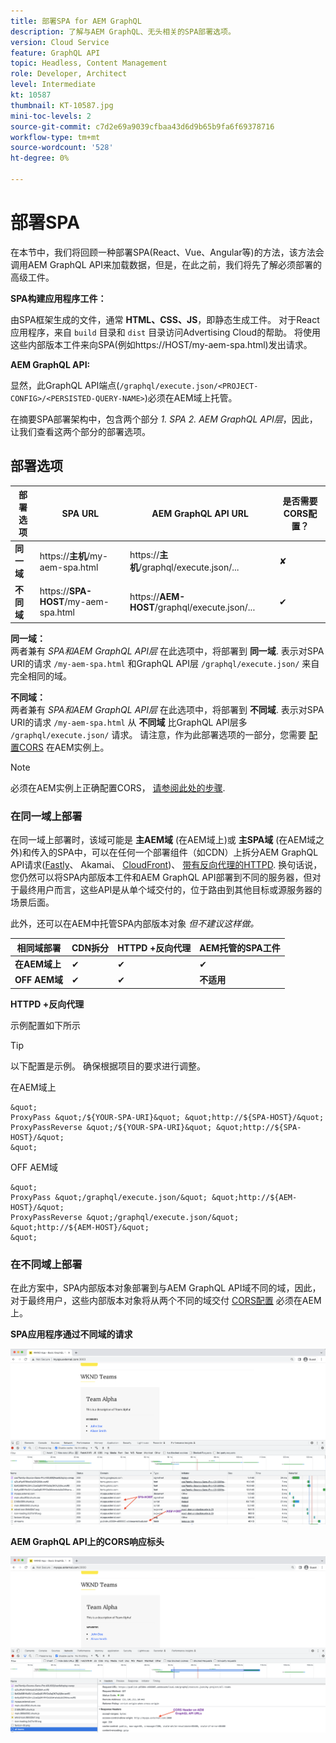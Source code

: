 ```yaml
---
title: 部署SPA for AEM GraphQL
description: 了解与AEM GraphQL、无头相关的SPA部署选项。
version: Cloud Service
feature: GraphQL API
topic: Headless, Content Management
role: Developer, Architect
level: Intermediate
kt: 10587
thumbnail: KT-10587.jpg
mini-toc-levels: 2
source-git-commit: c7d2e69a9039cfbaa43d6d9b65b9fa6f69378716
workflow-type: tm+mt
source-wordcount: '528'
ht-degree: 0%

---
```



# 部署SPA

在本节中，我们将回顾一种部署SPA(React、Vue、Angular等)的方法，该方法会调用AEM GraphQL API来加载数据，但是，在此之前，我们将先了解必须部署的高级工件。

**SPA构建应用程序工件：**

由SPA框架生成的文件，通常 **HTML、CSS、JS**，即静态生成工件。 对于React应用程序，来自 `build` 目录和 `dist` 目录访问Advertising Cloud的帮助。
将使用这些内部版本工件来向SPA(例如https://HOST/my-aem-spa.html)发出请求。

**AEM GraphQL API:**

显然，此GraphQL API端点(`/graphql/execute.json/<PROJECT-CONFIG>/<PERSISTED-QUERY-NAME>`)必须在AEM域上托管。

在摘要SPA部署架构中，包含两个部分 *1. SPA 2. AEM GraphQL API层*，因此，让我们查看这两个部分的部署选项。


## 部署选项

| 部署选项 | SPA URL | AEM GraphQL API URL | 是否需要CORS配置？ |
| ---------|---------- | ---------|---------- |
| **同一域** | https://**主机**/my-aem-spa.html | https://**主机**/graphql/execute.json/... | ✘ |
| **不同域** | https://**SPA-HOST**/my-aem-spa.html | https://**AEM-HOST**/graphql/execute.json/... | ✔ |

**同一域：**\
两者兼有 *SPA和AEM GraphQL API层* 在此选项中，将部署到 **同一域**. 表示对SPA URI的请求 `/my-aem-spa.html` 和GraphQL API层 `/graphql/execute.json/` 来自完全相同的域。

**不同域：**\
两者兼有 *SPA和AEM GraphQL API层* 在此选项中，将部署到 **不同域**. 表示对SPA URI的请求 `/my-aem-spa.html` 从 **不同域** 比GraphQL API层多 `/graphql/execute.json/` 请求。 请注意，作为此部署选项的一部分，您需要 [配置CORS](cors.md) 在AEM实例上。

>[!NOTE]
>
>必须在AEM实例上正确配置CORS， [请参阅此处的步骤](cors.md).

### 在同一域上部署

在同一域上部署时，该域可能是 **主AEM域** (在AEM域上)或 **主SPA域** (在AEM域之外)和传入的SPA中，可以在任何一个部署组件（如CDN）上拆分AEM GraphQL API请求([Fastly](https://docs.fastly.com/en/guides/routing-assets-to-different-origins)、 Akamai、 [CloudFront](https://aws.amazon.com/premiumsupport/knowledge-center/cloudfront-distribution-serve-content/))、 [带有反向代理的HTTPD](https://httpd.apache.org/docs/2.4/howto/reverse_proxy.html). 换句话说，您仍然可以将SPA内部版本工件和AEM GraphQL API部署到不同的服务器，但对于最终用户而言，这些API是从单个域交付的，位于路由到其他目标或源服务器的场景后面。

此外，还可以在AEM中托管SPA内部版本对象 *但不建议这样做。*

| 相同域部署 | CDN拆分 | HTTPD +反向代理 | AEM托管的SPA工件 |
| ---------|---------- | ---------|---------- |
| **在AEM域上** | ✔ | ✔ | ✔ |
| **OFF AEM域** | ✔ | ✔ | **不适用** |


**HTTPD +反向代理**

示例配置如下所示

>[!TIP]
>
> 以下配置是示例。 确保根据项目的要求进行调整。

在AEM域上

    &quot;
    ProxyPass &quot;/${YOUR-SPA-URI}&quot; &quot;http://${SPA-HOST}/&quot;
    ProxyPassReverse &quot;/${YOUR-SPA-URI}&quot; &quot;http://${SPA-HOST}/&quot;
    &quot;

OFF AEM域

    &quot;
    ProxyPass &quot;/graphql/execute.json/&quot; &quot;http://${AEM-HOST}/&quot;
    ProxyPassReverse &quot;/graphql/execute.json/&quot; &quot;http://${AEM-HOST}/&quot;
    &quot;




### 在不同域上部署

在此方案中，SPA内部版本对象部署到与AEM GraphQL API域不同的域，因此，对于最终用户，这些内部版本对象将从两个不同的域交付 [CORS配置](cors.md) 必须在AEM上。

**SPA应用程序通过不同域的请求**

![不同域SPA交付](assets/spa/different-domain-spa-delivery.png)


**AEM GraphQL API上的CORS响应标头**

![CORS响应标头AEM GraphQL API](assets/spa/CORS-response-header-aem-graphql-api.png)



